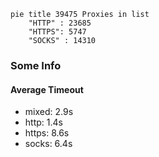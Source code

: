 
```mermaid
pie title 39475 Proxies in list
    "HTTP" : 23685
    "HTTPS": 5747
    "SOCKS" : 14310
```

### Some Info
#### Average Timeout

- mixed: 2.9s
- http: 1.4s
- https: 8.6s
- socks: 6.4s